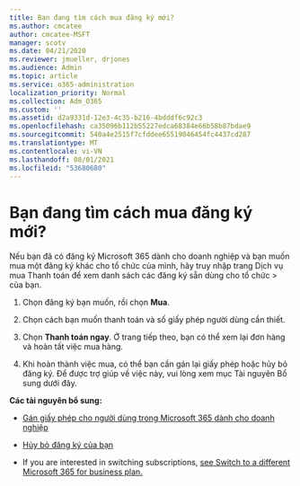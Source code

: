 ```yaml
---
title: Bạn đang tìm cách mua đăng ký mới?
ms.author: cmcatee
author: cmcatee-MSFT
manager: scotv
ms.date: 04/21/2020
ms.reviewer: jmueller, drjones
ms.audience: Admin
ms.topic: article
ms.service: o365-administration
localization_priority: Normal
ms.collection: Adm_O365
ms.custom: ''
ms.assetid: d2a9331d-12e3-4c35-b216-4bdddf6c92c3
ms.openlocfilehash: ca35096b112b55227edca68384e66b58b87bdae9
ms.sourcegitcommit: 540a4e2515f7cfddee65519046454fc4437cd287
ms.translationtype: MT
ms.contentlocale: vi-VN
ms.lasthandoff: 08/01/2021
ms.locfileid: "53680680"
---
```

# <a name="looking-to-buy-a-new-subscription"></a>Bạn đang tìm cách mua đăng ký mới?

Nếu bạn đã có đăng ký Microsoft 365 dành cho doanh nghiệp và bạn  muốn mua một đăng ký khác cho tổ chức của mình, hãy truy nhập trang Dịch vụ mua Thanh toán để xem danh sách các đăng ký sẵn dùng cho tổ chức \> [](https://go.microsoft.com/fwlink/p/?linkid=868433) của bạn.
 
1. Chọn đăng ký bạn muốn, rồi chọn **Mua**.

2. Chọn cách bạn muốn thanh toán và số giấy phép người dùng cần thiết.

3. Chọn **Thanh toán ngay**. Ở trang tiếp theo, bạn có thể xem lại đơn hàng và hoàn tất việc mua hàng.

4. Khi hoàn thành việc mua, có thể bạn cần gán lại giấy phép hoặc hủy bỏ đăng ký. Để được trợ giúp về việc này, vui lòng xem mục Tài nguyên Bổ sung dưới đây.

 **Các tài nguyên bổ sung:**
  
- [Gán giấy phép cho người dùng trong Microsoft 365 dành cho doanh nghiệp](/microsoft-365/admin/add-users/add-users)
    
- [Hủy bỏ đăng ký của bạn](/microsoft-365/commerce/subscriptions/cancel-your-subscription)
    
- If you are interested in switching subscriptions, [see Switch to a different Microsoft 365 for business plan.](/microsoft-365/commerce/subscriptions/switch-to-a-different-plan)